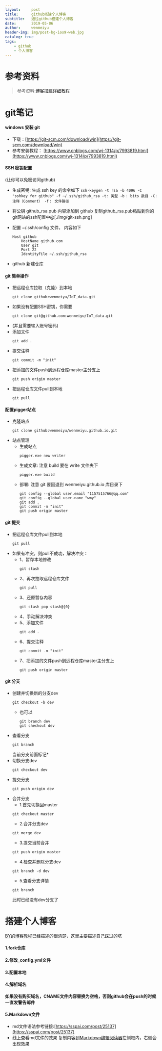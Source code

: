 ```yaml
---
layout:     post
title:      github搭建个人博客
subtitle:   通过github搭建个人博客
date:       2019-05-06
author:     wenmeiyu
header-img: img/post-bg-ios9-web.jpg
catalog: true
tags:
    - github
    - 个人博客
---
```

# 参考资料

>参考资料:[博客搭建详细教程](https://github.com/qiubaiying/qiubaiying.github.io/wiki/%E5%8D%9A%E5%AE%A2%E6%90%AD%E5%BB%BA%E8%AF%A6%E7%BB%86%E6%95%99%E7%A8%8B)

# git笔记

#### windows 安装 git

- 下载：[https://git-scm.com/download/win](https://git-scm.com/download/win)
- 参考安装教程： [https://www.cnblogs.com/wj-1314/p/7993819.html](https://www.cnblogs.com/wj-1314/p/7993819.html)

#### SSH 密钥配置

 (让你可以免密访问github)
- 生成密钥:
    生成 ssh key 的命令如下
		```
		ssh-keygen -t rsa -b 4096 -C "sshkey for github" -f ~/.ssh/github_rsa
		-t: 类型
		-b： bits 数目
		-C： 注释（Comment）
		-f： 文件路径
		```

- 将公钥 github_rsa.pub 内容添加到 github
    复制github_rsa.pub粘贴到你的git网站的ssh配置中@[./img/git-ssh.png]
- 配置 ~/.ssh/config 文件， 内容如下
	```
	Host github
		HostName github.com
		User git
		Port 22
		IdentityFile ~/.ssh/github_rsa
	```
- github 新建仓库

#### git 简单操作

- 把远程仓库拉取（克隆）到本地
	```
	git clone github:wenmeiyu/IoT_data.git
	```
- 如果没有配置SSH密钥，你需要
	```
	git clone git@github.com:wenmeiyu/IoT_data.git
	```
- (并且需要输入账号密码)
- 添加文件
	```
	git add .
	```
- 提交注释
	```
	git commit -m "init"
	```
- 把添加的文件push到远程仓库master主分支上
	```
	git push origin master
	```
- 把远程仓库文件pull到本地
	```
	git pull
	```

#### 配置pigger站点

- 克隆站点
	```
	git clone github:wenmeiyu/wenmeiyu.github.io.git
	```
- 站点管理
    - 生成站点
		```
		pigger.exe new writer
		```
    - 生成文章: 注意 build 要在 write 文件夹下
		```
		pigger.exe build
		```
    - 部署: 注意 git 要回退到 wenmeiyu.github.io 库目录下
		```
        git config --global user.email "1157515766@qq.com"
        git config --global user.name "wmy"
        git add .
        git commit -m "init"
        git push origin master
		```

#### git 提交

- 把远程仓库文件pull到本地
	```
	git pull
	```
- 如果有冲突，则pull不成功，解决冲突：
    - 1、暂存本地修改
		```
		git stash
		```
    - 2、再次拉取远程仓库文件
		```
		git pull
		```
    - 3、还原暂存内容
		```
		git stash pop stash@{0}
		```
    - 4、手动解决冲突
    - 5、添加文件
		```
		git add .
		```
    - 6、提交注释
		```
		git commit -m "init"
		```
    - 7、把添加的文件push到远程仓库master主分支上
		```
		git push origin master   
		```

#### git 分支

- 创建并切换新的分支dev
	```
	git checkout -b dev
	```
	- 也可以
		```
		git branch dev
		git checkout dev
		```
- 查看分支
	```
	git branch
	```
	当前分支前面标记*
- 切换分支dev
	```
	git checkout dev
	```
- 提交分支
	```
	git push origin dev
	```
- 合并分支
	- 1.首先切换回master
	```
	git checkout master
	```
	- 2.合并分支dev
	```
	git merge dev
	```
	- 3.提交当前合并
	```
	git push origin master
	```
	- 4.检查并删除分支dev
	```
	git branch -d dev
	```
	- 5.查看分支详情
	```
	git branch
	```
	此时已经没有dev分支了

# 搭建个人博客

[BY的博客教程](https://github.com/qiubaiying/qiubaiying.github.io/wiki/%E5%8D%9A%E5%AE%A2%E6%90%AD%E5%BB%BA%E8%AF%A6%E7%BB%86%E6%95%99%E7%A8%8B)已经描述的很清楚，这里主要描述自己踩过的坑

#### 1.fork仓库

#### 2.修改_config.yml文件

#### 3.配置本地

#### 4.解析域名

**如果没有购买域名，CNAME文件内容替换为空格，否则github会在push的时候一直发警告邮件**

#### 5.Markdown文件

- md文件语法参考链接:[https://sspai.com/post/25137](https://sspai.com/post/25137)
- 线上查看md文件的效果
	复制内容到[Markdown编辑阅读器](https://www.zybuluo.com/mdeditor)左侧框内，右侧会出现效果





